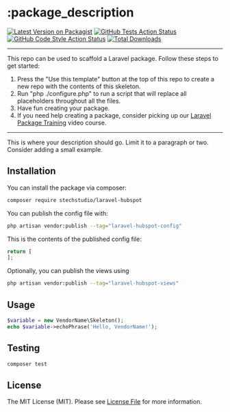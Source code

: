 # :package_description

[![Latest Version on Packagist](https://img.shields.io/packagist/v/stechstudio/laravel-hubspot.svg?style=flat-square)](https://packagist.org/packages/stechstudio/laravel-hubspot)
[![GitHub Tests Action Status](https://img.shields.io/github/workflow/status/stechstudio/laravel-hubspot/run-tests?label=tests)](https://github.com/stechstudio/laravel-hubspot/actions?query=workflow%3Arun-tests+branch%3Amain)
[![GitHub Code Style Action Status](https://img.shields.io/github/workflow/status/stechstudio/laravel-hubspot/Fix%20PHP%20code%20style%20issues?label=code%20style)](https://github.com/stechstudio/laravel-hubspot/actions?query=workflow%3A"Fix+PHP+code+style+issues"+branch%3Amain)
[![Total Downloads](https://img.shields.io/packagist/dt/stechstudio/laravel-hubspot.svg?style=flat-square)](https://packagist.org/packages/stechstudio/laravel-hubspot)
<!--delete-->
---
This repo can be used to scaffold a Laravel package. Follow these steps to get started:

1. Press the "Use this template" button at the top of this repo to create a new repo with the contents of this skeleton.
2. Run "php ./configure.php" to run a script that will replace all placeholders throughout all the files.
3. Have fun creating your package.
4. If you need help creating a package, consider picking up our <a href="https://laravelpackage.training">Laravel Package Training</a> video course.
---
<!--/delete-->
This is where your description should go. Limit it to a paragraph or two. Consider adding a small example.

## Installation

You can install the package via composer:

```bash
composer require stechstudio/laravel-hubspot
```

You can publish the config file with:

```bash
php artisan vendor:publish --tag="laravel-hubspot-config"
```

This is the contents of the published config file:

```php
return [
];
```

Optionally, you can publish the views using

```bash
php artisan vendor:publish --tag="laravel-hubspot-views"
```

## Usage

```php
$variable = new VendorName\Skeleton();
echo $variable->echoPhrase('Hello, VendorName!');
```

## Testing

```bash
composer test
```

## License

The MIT License (MIT). Please see [License File](LICENSE.md) for more information.
